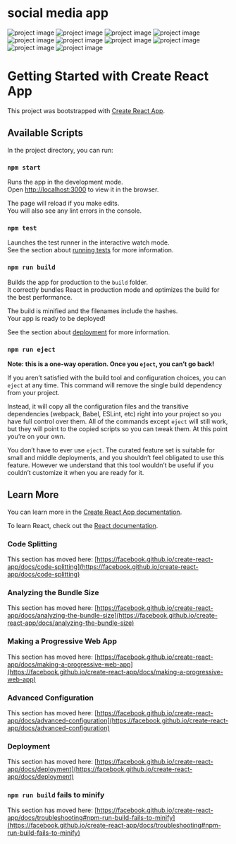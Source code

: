 # social media app 
 ![project image](https://github.com/karam-koujan/social-media-app/blob/main/projectImage/projectImg%20(1).jpg)
 ![project image](https://github.com/karam-koujan/social-media-app/blob/main/projectImage/projectImg%20(2).jpg)
 ![project image](https://github.com/karam-koujan/social-media-app/blob/main/projectImage/projectImg%20(7).jpg)
 ![project image](https://github.com/karam-koujan/social-media-app/blob/main/projectImage/projectImg%20(3).jpg)
![project image](https://github.com/karam-koujan/social-media-app/blob/main/projectImage/projectImg%20(4).jpg)
 ![project image](https://github.com/karam-koujan/social-media-app/blob/main/projectImage/projectImg%20(5).jpg)
 ![project image](https://github.com/karam-koujan/social-media-app/blob/main/projectImage/projectImg%20(6).jpg)
 ![project image](https://github.com/karam-koujan/social-media-app/blob/main/projectImage/projecrImg.jpg)
 ![project image](https://github.com/karam-koujan/social-media-app/blob/main/projectImage/projectMobileImg.jpg)
![project image](https://github.com/karam-koujan/social-media-app/blob/main/projectImage/projectMobileImg3.jpg)

# Getting Started with Create React App

This project was bootstrapped with [Create React App](https://github.com/facebook/create-react-app).

## Available Scripts

In the project directory, you can run:

### `npm start`

Runs the app in the development mode.\
Open [http://localhost:3000](http://localhost:3000) to view it in the browser.

The page will reload if you make edits.\
You will also see any lint errors in the console.

### `npm test`

Launches the test runner in the interactive watch mode.\
See the section about [running tests](https://facebook.github.io/create-react-app/docs/running-tests) for more information.

### `npm run build`

Builds the app for production to the `build` folder.\
It correctly bundles React in production mode and optimizes the build for the best performance.

The build is minified and the filenames include the hashes.\
Your app is ready to be deployed!

See the section about [deployment](https://facebook.github.io/create-react-app/docs/deployment) for more information.

### `npm run eject`

**Note: this is a one-way operation. Once you `eject`, you can’t go back!**

If you aren’t satisfied with the build tool and configuration choices, you can `eject` at any time. This command will remove the single build dependency from your project.

Instead, it will copy all the configuration files and the transitive dependencies (webpack, Babel, ESLint, etc) right into your project so you have full control over them. All of the commands except `eject` will still work, but they will point to the copied scripts so you can tweak them. At this point you’re on your own.

You don’t have to ever use `eject`. The curated feature set is suitable for small and middle deployments, and you shouldn’t feel obligated to use this feature. However we understand that this tool wouldn’t be useful if you couldn’t customize it when you are ready for it.

## Learn More

You can learn more in the [Create React App documentation](https://facebook.github.io/create-react-app/docs/getting-started).

To learn React, check out the [React documentation](https://reactjs.org/).

### Code Splitting

This section has moved here: [https://facebook.github.io/create-react-app/docs/code-splitting](https://facebook.github.io/create-react-app/docs/code-splitting)

### Analyzing the Bundle Size

This section has moved here: [https://facebook.github.io/create-react-app/docs/analyzing-the-bundle-size](https://facebook.github.io/create-react-app/docs/analyzing-the-bundle-size)

### Making a Progressive Web App

This section has moved here: [https://facebook.github.io/create-react-app/docs/making-a-progressive-web-app](https://facebook.github.io/create-react-app/docs/making-a-progressive-web-app)

### Advanced Configuration

This section has moved here: [https://facebook.github.io/create-react-app/docs/advanced-configuration](https://facebook.github.io/create-react-app/docs/advanced-configuration)

### Deployment

This section has moved here: [https://facebook.github.io/create-react-app/docs/deployment](https://facebook.github.io/create-react-app/docs/deployment)

### `npm run build` fails to minify

This section has moved here: [https://facebook.github.io/create-react-app/docs/troubleshooting#npm-run-build-fails-to-minify](https://facebook.github.io/create-react-app/docs/troubleshooting#npm-run-build-fails-to-minify)
